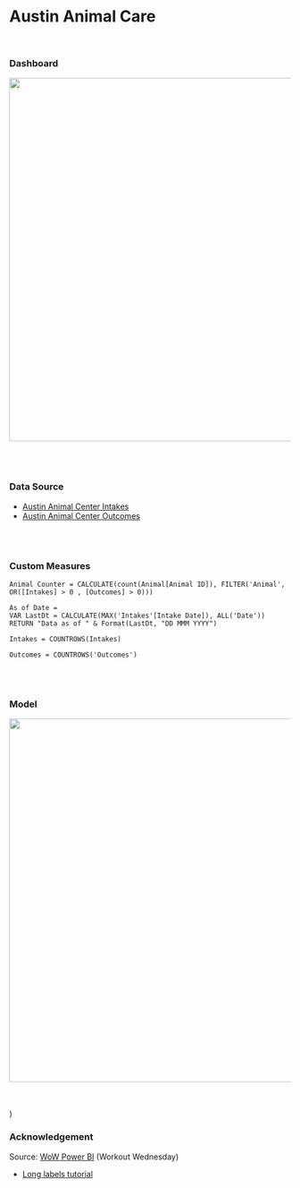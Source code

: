 # Austin Animal Care <br><br/>

### Dashboard
<p align="center">
<img width="650em" src="" align = "center"/>
</p>
<br><br/>


### Data Source
- [Austin Animal Center Intakes](https://data.austintexas.gov/Health-and-Community-Services/Austin-Animal-Center-Intakes/wter-evkm)
- [Austin Animal Center Outcomes](https://data.austintexas.gov/Health-and-Community-Services/Austin-Animal-Center-Outcomes/9t4d-g238)

<br><br/>

### Custom Measures

```dax
Animal Counter = CALCULATE(count(Animal[Animal ID]), FILTER('Animal', OR([Intakes] > 0 , [Outcomes] > 0)))
``` 

```dax
As of Date = 
VAR LastDt = CALCULATE(MAX('Intakes'[Intake Date]), ALL('Date'))
RETURN "Data as of " & Format(LastDt, "DD MMM YYYY")
``` 


```dax
Intakes = COUNTROWS(Intakes)
``` 


```dax
Outcomes = COUNTROWS('Outcomes')
``` 

<br><br/>

### Model

<p align="center">
<img width="650em" src="" align = "center"/>
</p>
<br><br/>)

### Acknowledgement
Source: [WoW Power BI](https://www.workout-wednesday.com/pbi-2021-w06/) (Workout Wednesday)
- [Long labels tutorial](https://www.youtube.com/watch?v=UR0r0f79XRA)


